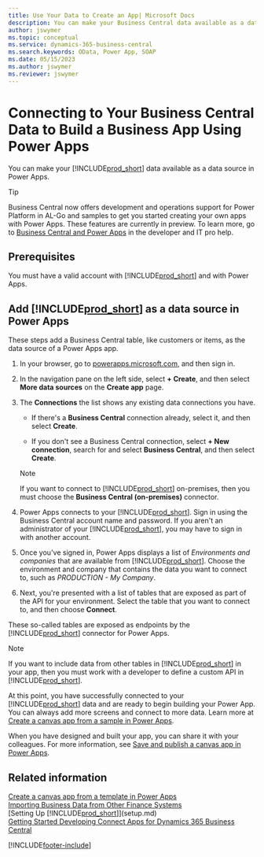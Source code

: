 ```yaml
---
title: Use Your Data to Create an App| Microsoft Docs
description: You can make your Business Central data available as a data source and specify an OData URL of your web services to build a business app using Power Apps.
author: jswymer
ms.topic: conceptual
ms.service: dynamics-365-business-central
ms.search.keywords: OData, Power App, SOAP
ms.date: 05/15/2023
ms.author: jswymer
ms.reviewer: jswymer
---
```

# Connecting to Your Business Central Data to Build a Business App Using Power Apps

You can make your [!INCLUDE[prod_short](includes/prod_short.md)] data available as a data source in Power Apps.  

> [!TIP]  
> Business Central now offers development and operations support for Power Platform in AL-Go and samples to get you started creating your own apps with Power Apps. These features are currently in preview. To learn more, go to [Business Central and Power Apps](/dynamics365/business-central/dev-itpro/powerplatform/power-apps-overview) in the developer and IT pro help.

## Prerequisites

You must have a valid account with [!INCLUDE[prod_short](includes/prod_short.md)] and with Power Apps.  

## Add [!INCLUDE[prod_short](includes/prod_short.md)] as a data source in Power Apps

These steps add a Business Central table, like customers or items, as the data source of a Power Apps app.

1. In your browser, go to [powerapps.microsoft.com](https://powerapps.microsoft.com/), and then sign in.
2. In the navigation pane on the left side, select **+ Create**, and then select **More data sources** on the **Create app** page.
  
   <!-- This step opens Power Apps canavs. On first sign-in, you must specify the country/region.  -->
3. The **Connections** the list shows any existing data connections you have.

   - If there's a **Business Central** connection already, select it, and then select **Create**.

   - If you don't see a Business Central connection, select **+ New connection**, search for and select **Business Central**, and then select **Create**.

   > [!NOTE]
   > If you want to connect to [!INCLUDE[prod_short](includes/prod_short.md)] on-premises, then you must choose the **Business Central (on-premises)** connector.  
  
4. Power Apps connects to your [!INCLUDE[prod_short](includes/prod_short.md)]. Sign in using the Business Central account name and password. If you aren't an administrator of your [!INCLUDE[prod_short](includes/prod_short.md)], you may have to sign in with another account.  
5. Once you've signed in, Power Apps displays a list of *Environments and companies* that are available from [!INCLUDE[prod_short](includes/prod_short.md)]. Choose the environment and company that contains the data you want to connect to, such as *PRODUCTION - My Company*.  
6. Next, you're presented with a list of tables that are exposed as part of the API for your environment. Select the table that you want to connect to, and then choose **Connect**.

These so-called tables are exposed as endpoints by the [!INCLUDE[prod_short](includes/prod_short.md)] connector for Power Apps.  

> [!NOTE]
> If you want to include data from other tables in [!INCLUDE[prod_short](includes/prod_short.md)] in your app, then you must work with a developer to define a custom API in [!INCLUDE[prod_short](includes/prod_short.md)].  

At this point, you have successfully connected to your [!INCLUDE[prod_short](includes/prod_short.md)] data and are ready to begin building your Power App. You can always add more screens and connect to more data. Learn more at [Create a canvas app from a sample in Power Apps](/powerapps/maker/canvas-apps/open-and-run-a-sample-app).  

When you have designed and built your app, you can share it with your colleagues. For more information, see [Save and publish a canvas app in Power Apps](/powerapps/maker/canvas-apps/save-publish-app).  

<!--
## Sample apps to get started

As a preview version, Business Central offers several sample apps that you can use as a starting point for building your own apps that use Business Central data. These sample apps are available in the [Business Central Demos](https://github.com/BusinessCentralDemos) repo on GitHub. For a quick overview on the apps, go to [Power Apps samples for Business Central](/dynamics365/business-central/dev-itpro/powerplatform/power-apps-samples).

## Develop and maintain apps application lifecycle management

As an app developer, you may already be familiar with Business Central AL-Go. AL-Go is set of tools on GiHub that enables you to maintain professional DevOps processes for your Business Central AL projects. AL-Go supports source control and activities, like building, testing, and deploying. As a preview, Business Central now offers an Al-Go version that supports for Power Platform solutions. The preview, for example, includes workflows that let you push and pull Power Platfrom changes to and from enviroments. You can access the tools at [https://github.com/BusinessCentralDemos/AL-Go-PTE](https://github.com/BusinessCentralDemos/AL-Go-PTE). For more information, see [Application lifecycle management for Power Apps in Business Central](/dynamics365/business-central/dev-itpro/powerplatform/power-apps-alm).-->

## Related information

[Create a canvas app from a template in Power Apps](/powerapps/maker/canvas-apps/get-started-test-drive)  
[Importing Business Data from Other Finance Systems](across-import-data-configuration-packages.md)  
[Setting Up [!INCLUDE[prod_short](includes/prod_short.md)]](setup.md)  
[Getting Started Developing Connect Apps for Dynamics 365 Business Central](/dynamics365/business-central/dev-itpro/developer/devenv-develop-connect-apps)  

[!INCLUDE[footer-include](includes/footer-banner.md)]
